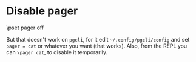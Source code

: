 # Disable pager

\pset pager off

But that doesn't work on `pgcli`, for it edit `~/.config/pgcli/config` and set `pager = cat` or whatever you want (that works). Also, from the REPL you can `\pager cat`, to disable it temporarily.
